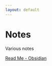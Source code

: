 ```yaml
---
layout: default
---
```


# Notes
Various notes

[Read Me - Obsidian](./Obsidian%20Vault/General/README.md)

